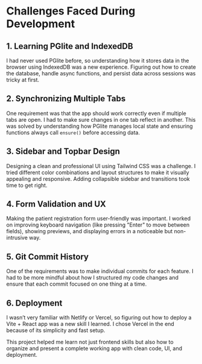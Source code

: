 # Challenges Faced During Development

## 1. Learning PGlite and IndexedDB

I had never used PGlite before, so understanding how it stores data in the browser using IndexedDB was a new experience. Figuring out how to create the database, handle async functions, and persist data across sessions was tricky at first.

## 2. Synchronizing Multiple Tabs

One requirement was that the app should work correctly even if multiple tabs are open. I had to make sure changes in one tab reflect in another. This was solved by understanding how PGlite manages local state and ensuring functions always call `ensure()` before accessing data.

## 3. Sidebar and Topbar Design

Designing a clean and professional UI using Tailwind CSS was a challenge. I tried different color combinations and layout structures to make it visually appealing and responsive. Adding collapsible sidebar and transitions took time to get right.

## 4. Form Validation and UX

Making the patient registration form user-friendly was important. I worked on improving keyboard navigation (like pressing "Enter" to move between fields), showing previews, and displaying errors in a noticeable but non-intrusive way.

## 5. Git Commit History

One of the requirements was to make individual commits for each feature. I had to be more mindful about how I structured my code changes and ensure that each commit focused on one thing at a time.

## 6. Deployment

I wasn’t very familiar with Netlify or Vercel, so figuring out how to deploy a Vite + React app was a new skill I learned. I chose Vercel in the end because of its simplicity and fast setup.

This project helped me learn not just frontend skills but also how to organize and present a complete working app with clean code, UI, and deployment.
